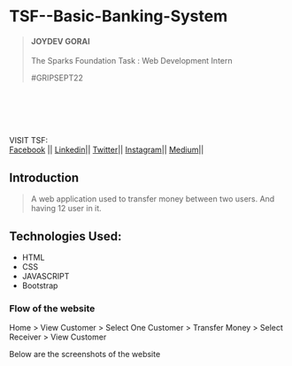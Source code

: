 # TSF--Basic-Banking-System
> <h4>JOYDEV GORAI</h4>
>
>The Sparks Foundation Task : Web Development Intern
>
>#GRIPSEPT22


<br><br><br><br>

VISIT TSF: <br>
<a href="https://www.facebook.com/thesparksfoundation.info"> Facebook</a> ||
<a href="https://www.linkedin.com/company/the-sparks-foundation/"> Linkedin</a>||
<a href="https://twitter.com/tsfsingapore"> Twitter</a>||
<a href="https://instagram.com/thesparksfoundation.info"> Instagram</a>||
<a href="https://medium.com/thesparksfoundation"> Medium</a>||<br>





## Introduction
>  
> A web application used to transfer money between two users. And having 12 user in it.


## Technologies Used:
- HTML
- CSS
- JAVASCRIPT
- Bootstrap

### Flow of the website
Home > View Customer > Select One Customer > Transfer Money > Select Receiver > View Customer

Below are the screenshots of the website
